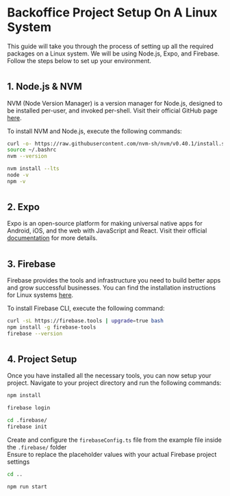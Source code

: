 # Backoffice Project Setup On A Linux System

This guide will take you through the process of setting up all the required packages on a Linux system. We will be using Node.js, Expo, and Firebase. Follow the steps below to set up your environment.

# 

## 1. Node.js & NVM

NVM (Node Version Manager) is a version manager for Node.js, designed to be installed per-user, and invoked per-shell. Visit their official GitHub page [here](https://github.com/nvm-sh/nvm).

To install NVM and Node.js, execute the following commands:

```bash
curl -o- https://raw.githubusercontent.com/nvm-sh/nvm/v0.40.1/install.sh | bash
source ~/.bashrc
nvm --version
```

```bash
nvm install --lts
node -v
npm -v
```

#

## 2. Expo

Expo is an open-source platform for making universal native apps for Android, iOS, and the web with JavaScript and React. Visit their official [documentation](https://docs.expo.dev/more/expo-cli/) for more details.

#

## 3. Firebase

Firebase provides the tools and infrastructure you need to build better apps and grow successful businesses. You can find the installation instructions for Linux systems [here](https://firebase.google.com/docs/cli#linux).

To install Firebase CLI, execute the following command:

```bash
curl -sL https://firebase.tools | upgrade=true bash
npm install -g firebase-tools
firebase --version
```

#

## 4. Project Setup

Once you have installed all the necessary tools, you can now setup your project. Navigate to your project directory and run the following commands:

```bash
npm install
```

```bash
firebase login
```

```bash
cd .firebase/
firebase init
```

Create and configure the `firebaseConfig.ts` file from the example file inside the `.firebase/` folder
\
Ensure to replace the placeholder values with your actual Firebase project settings

```bash
cd ..
```

```bash
npm run start
```
